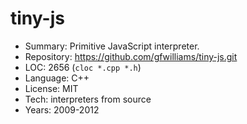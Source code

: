 # tiny-js

* Summary:    Primitive JavaScript interpreter.
* Repository: https://github.com/gfwilliams/tiny-js.git
* LOC:        2656 (`cloc *.cpp *.h`)
* Language:   C++
* License:    MIT
* Tech:       interpreters from source
* Years:      2009-2012
